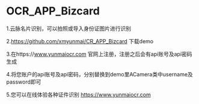 # OCR_APP_Bizcard

1.云脉名片识别，可以拍照或导入身份证图片进行识别

2.https://github.com/xmyunmai/CR_APP_Bizcard 下载demo

3.在https://www.yunmaiocr.com 官网上注册，注册之后会有api账号及api密码生成

4.将您账户的api账号及api密码，分别替换到demo里ACamera类中username及password即可

5.您可以在线体验各种证件识别 https://www.yunmaiocr.com
